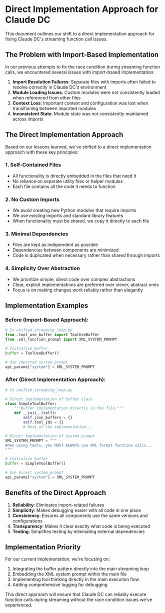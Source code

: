 # Direct Implementation Approach for Claude DC

This document outlines our shift to a direct implementation approach for fixing Claude DC's streaming function call issues.

## The Problem with Import-Based Implementation

In our previous attempts to fix the race condition during streaming function calls, we encountered several issues with import-based implementation:

1. **Import Resolution Failures**: Separate files with imports often failed to resolve correctly in Claude DC's environment
2. **Module Loading Issues**: Custom modules were not consistently loaded when referenced from other files
3. **Context Loss**: Important context and configuration was lost when transitioning between imported modules
4. **Inconsistent State**: Module state was not consistently maintained across imports

## The Direct Implementation Approach

Based on our lessons learned, we've shifted to a direct implementation approach with these key principles:

### 1. Self-Contained Files

- All functionality is directly embedded in the files that need it
- No reliance on separate utility files or helper modules
- Each file contains all the code it needs to function

### 2. No Custom Imports

- We avoid creating new Python modules that require imports
- We use existing imports and standard library features
- When functionality must be shared, we copy it directly to each file

### 3. Minimal Dependencies

- Files are kept as independent as possible
- Dependencies between components are minimized
- Code is duplicated when necessary rather than shared through imports

### 4. Simplicity Over Abstraction

- We prioritize simple, direct code over complex abstractions
- Clear, explicit implementations are preferred over clever, abstract ones
- Focus is on making changes work reliably rather than elegantly

## Implementation Examples

### Before (Import-Based Approach):

```python
# In unified_streaming_loop.py
from .tool_use_buffer import ToolUseBuffer
from .xml_function_prompt import XML_SYSTEM_PROMPT

# Initialize buffer
buffer = ToolUseBuffer()

# Use imported system prompt
api_params["system"] = XML_SYSTEM_PROMPT
```

### After (Direct Implementation Approach):

```python
# In unified_streaming_loop.py

# Direct implementation of buffer class
class SimpleToolBuffer:
    """Buffer implementation directly in the file."""
    def __init__(self):
        self.json_buffers = {}
        self.tool_ids = {}
        # Rest of the implementation...

# Direct implementation of system prompt
XML_SYSTEM_PROMPT = """
When using tools, you MUST ALWAYS use XML format function calls...
"""

# Initialize buffer
buffer = SimpleToolBuffer()

# Use direct system prompt
api_params["system"] = XML_SYSTEM_PROMPT
```

## Benefits of the Direct Approach

1. **Reliability**: Eliminates import-related failures
2. **Simplicity**: Makes debugging easier with all code in one place
3. **Consistency**: Ensures all components use the same versions and configurations
4. **Transparency**: Makes it clear exactly what code is being executed
5. **Testing**: Simplifies testing by eliminating external dependencies

## Implementation Priority

For our current implementation, we're focusing on:

1. Integrating the buffer pattern directly into the main streaming loop
2. Embedding the XML system prompt within the main file
3. Implementing tool thinking directly in the main execution flow
4. Adding comprehensive logging for debugging

This direct approach will ensure that Claude DC can reliably execute function calls during streaming without the race condition issues we've experienced.